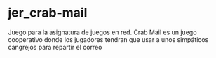 # jer_crab-mail
Juego para la asignatura de juegos en red. Crab Mail es un juego cooperativo donde los jugadores tendran que usar a unos simpáticos cangrejos para repartir el correo

